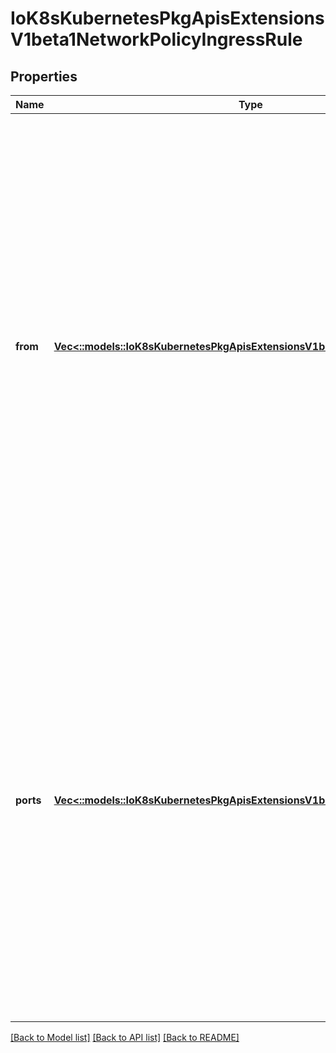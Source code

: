# IoK8sKubernetesPkgApisExtensionsV1beta1NetworkPolicyIngressRule

## Properties
Name | Type | Description | Notes
------------ | ------------- | ------------- | -------------
**from** | [**Vec<::models::IoK8sKubernetesPkgApisExtensionsV1beta1NetworkPolicyPeer>**](io.k8s.kubernetes.pkg.apis.extensions.v1beta1.NetworkPolicyPeer.md) | List of sources which should be able to access the pods selected for this rule. Items in this list are combined using a logical OR operation. If this field is empty or missing, this rule matches all sources (traffic not restricted by source). If this field is present and contains at least on item, this rule allows traffic only if the traffic matches at least one item in the from list. | [optional] [default to null]
**ports** | [**Vec<::models::IoK8sKubernetesPkgApisExtensionsV1beta1NetworkPolicyPort>**](io.k8s.kubernetes.pkg.apis.extensions.v1beta1.NetworkPolicyPort.md) | List of ports which should be made accessible on the pods selected for this rule. Each item in this list is combined using a logical OR. If this field is empty or missing, this rule matches all ports (traffic not restricted by port). If this field is present and contains at least one item, then this rule allows traffic only if the traffic matches at least one port in the list. | [optional] [default to null]

[[Back to Model list]](../README.md#documentation-for-models) [[Back to API list]](../README.md#documentation-for-api-endpoints) [[Back to README]](../README.md)


